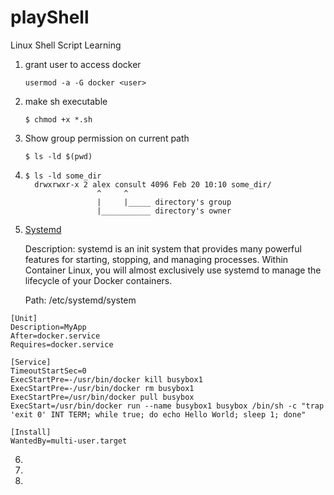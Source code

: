 # playShell
Linux Shell Script Learning


1. grant user <user> to access docker

   ```
   usermod -a -G docker <user>
   ```
2. make sh executable
   
   ```
   $ chmod +x *.sh
   ```
3. Show group permission on current path

    ```
    $ ls -ld $(pwd)
    ```
  
4. 
    ```
    $ ls -ld some_dir
      drwxrwxr-x 2 alex consult 4096 Feb 20 10:10 some_dir/
                    ^     ^
                    |     |_____ directory's group
                    |___________ directory's owner
    ```

5. [Systemd](https://coreos.com/os/docs/latest/getting-started-with-systemd.html)

   Description: systemd is an init system that provides many powerful features for starting, stopping, and managing processes. Within Container Linux, you will almost exclusively use systemd to manage the lifecycle of your Docker containers.

   Path:  /etc/systemd/system
```   
[Unit]
Description=MyApp
After=docker.service
Requires=docker.service

[Service]
TimeoutStartSec=0
ExecStartPre=-/usr/bin/docker kill busybox1
ExecStartPre=-/usr/bin/docker rm busybox1
ExecStartPre=/usr/bin/docker pull busybox
ExecStart=/usr/bin/docker run --name busybox1 busybox /bin/sh -c "trap 'exit 0' INT TERM; while true; do echo Hello World; sleep 1; done"

[Install]
WantedBy=multi-user.target
```

6.

7.

8.
